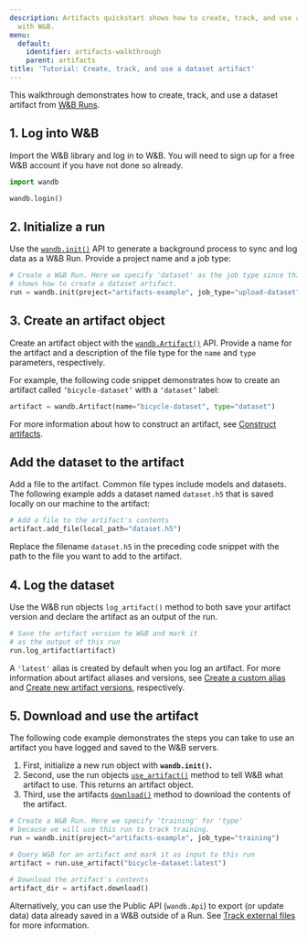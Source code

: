 ```yaml
---
description: Artifacts quickstart shows how to create, track, and use a dataset artifact
  with W&B.
menu:
  default:
    identifier: artifacts-walkthrough
    parent: artifacts
title: 'Tutorial: Create, track, and use a dataset artifact'
---
```


This walkthrough demonstrates how to create, track, and use a dataset artifact from [W&B Runs](../runs/intro.md).

## 1. Log into W&B

Import the W&B library and log in to W&B. You will need to sign up for a free W&B account if you have not done so already.

```python
import wandb

wandb.login()
```

## 2. Initialize a run

Use the [`wandb.init()`](../../ref/python/init.md) API to generate a background process to sync and log data as a W&B Run. Provide a project name and a job type:

```python
# Create a W&B Run. Here we specify 'dataset' as the job type since this example
# shows how to create a dataset artifact.
run = wandb.init(project="artifacts-example", job_type="upload-dataset")
```

## 3. Create an artifact object

Create an artifact object with the [`wandb.Artifact()`](../../ref/python/artifact.md) API. Provide a name for the artifact and a description of the file type for the `name` and `type` parameters, respectively.

For example, the following code snippet demonstrates how to create an artifact called `‘bicycle-dataset’` with a `‘dataset’` label:

```python
artifact = wandb.Artifact(name="bicycle-dataset", type="dataset")
```

For more information about how to construct an artifact, see [Construct artifacts](./construct-an-artifact.md).

## Add the dataset to the artifact

Add a file to the artifact. Common file types include models and datasets. The following example adds a dataset named `dataset.h5` that is saved locally on our machine to the artifact:

```python
# Add a file to the artifact's contents
artifact.add_file(local_path="dataset.h5")
```

Replace the filename `dataset.h5` in the preceding code snippet with the path to the file you want to add to the artifact.

## 4. Log the dataset

Use the W&B run objects `log_artifact()` method to both save your artifact version and declare the artifact as an output of the run.

```python
# Save the artifact version to W&B and mark it
# as the output of this run
run.log_artifact(artifact)
```

A `'latest'` alias is created by default when you log an artifact. For more information about artifact aliases and versions, see [Create a custom alias](./create-a-custom-alias.md) and [Create new artifact versions](./create-a-new-artifact-version.md), respectively.

## 5. Download and use the artifact

The following code example demonstrates the steps you can take to use an artifact you have logged and saved to the W&B servers.

1. First, initialize a new run object with **`wandb.init()`.**
2. Second, use the run objects [`use_artifact()`](../../ref/python/run.md#use_artifact) method to tell W&B what artifact to use. This returns an artifact object.
3. Third, use the artifacts [`download()`](../../ref/python/artifact.md#download) method to download the contents of the artifact.

```python
# Create a W&B Run. Here we specify 'training' for 'type'
# because we will use this run to track training.
run = wandb.init(project="artifacts-example", job_type="training")

# Query W&B for an artifact and mark it as input to this run
artifact = run.use_artifact("bicycle-dataset:latest")

# Download the artifact's contents
artifact_dir = artifact.download()
```

Alternatively, you can use the Public API (`wandb.Api`) to export (or update data) data already saved in a W&B outside of a Run. See [Track external files](./track-external-files.md) for more information.
